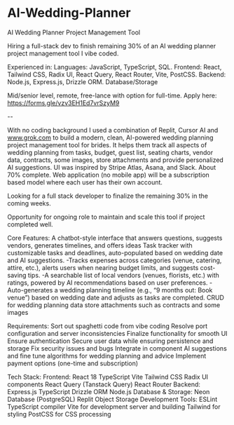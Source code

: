 # AI-Wedding-Planner
AI Wedding Planner Project Management Tool

Hiring a full-stack dev to finish remaining 30% of an AI wedding planner project management tool I vibe coded.

Experienced in:
Languages: JavaScript, TypeScript, SQL.
Frontend: React, Tailwind CSS, Radix UI, React Query, React Router, Vite, PostCSS.
Backend: Node.js, Express.js, Drizzle ORM.
Database/Storage

Mid/senior level, remote, free-lance with option for full-time. Apply here: https://forms.gle/vzv3EH1Ed7vrSzyM9 

--

With no coding background I used a combination of Replit, Cursor AI and www.grok.com to build a modern, clean, AI-powered wedding planning project management tool for brides. It helps them track all aspects of wedding planning from tasks, budget, guest list, seating charts, vendor data, contracts, some images, store attachments and provide personalized AI suggestions. UI was inspired by Stripe Atlas, Asana, and Slack. About 70% complete. Web application (no mobile app) will be a subscription based model where each user has their own account. 

Looking for a full stack developer to finalize the remaining 30% in the coming weeks.

Opportunity for ongoing role to maintain and scale this tool if project completed well.

Core Features:
A chatbot-style interface that answers questions, suggests vendors, generates timelines, and offers ideas
Task tracker with customizable tasks and deadlines, auto-populated based on wedding date and AI suggestions.
-Tracks expenses across categories (venue, catering, attire, etc.), alerts users when nearing budget limits, and suggests cost-saving tips.
-A searchable list of local vendors (venues, florists, etc.) with ratings, powered by AI recommendations based on user preferences.
-Auto-generates a wedding planning timeline (e.g., “9 months out: Book venue”) based on wedding date and adjusts as tasks are completed.
CRUD for wedding planning data
store attachments such as contracts and some images

Requirements:
Sort out spaghetti code from vibe coding
Resolve port configuration and server inconsistencies
Finalize functionality for smooth UI
Ensure authentication
Secure user data while ensuring persistence and storage
Fix security issues and bugs
Integrate in component AI suggestions and fine tune algorithms for wedding planning and advice
Implement payment options (one-time and subscription)

Tech Stack:
Frontend:
React 18
TypeScript
Vite
Tailwind CSS
Radix UI components
React Query (Tanstack Query)
React Router
Backend:
Express.js
TypeScript
Drizzle ORM
Node.js
Database & Storage:
Neon Database (PostgreSQL)
Replit Object Storage
Development Tools:
ESLint
TypeScript compiler
Vite for development server and building
Tailwind for styling
PostCSS for CSS processing
